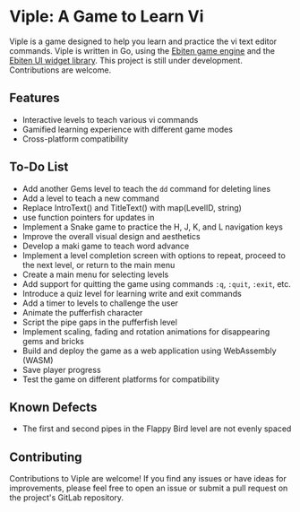# Viple: A Game to Learn Vi

Viple is a game designed to help you learn and practice the vi text editor commands. Viple is written in Go, using the [Ebiten game engine](https://ebitengine.org/) and the [Ebiten UI widget library](https://ebitenui.github.io/). This project is still under development. Contributions are welcome.

## Features

- Interactive levels to teach various vi commands
- Gamified learning experience with different game modes
- Cross-platform compatibility

## To-Do List

- Add another Gems level to teach the `dd` command for deleting lines
- Add a level to teach a new command
- Replace IntroText() and TitleText() with map(LevelID, string)
- use function pointers for updates in 
- Implement a Snake game to practice the H, J, K, and L navigation keys
- Improve the overall visual design and aesthetics
- Develop a maki game to teach word advance 
- Implement a level completion screen with options to repeat, proceed to the next level, or return to the main menu
- Create a main menu for selecting levels 
- Add support for quitting the game using commands `:q`, `:quit`, `:exit`, etc.
- Introduce a quiz level for learning write and exit commands
- Add a timer to levels to challenge the user
- Animate the pufferfish character
- Script the pipe gaps in the pufferfish level
- Implement scaling, fading and rotation animations for disappearing gems and bricks
- Build and deploy the game as a web application using WebAssembly (WASM)
- Save player progress
- Test the game on different platforms for compatibility

## Known Defects

- The first and second pipes in the Flappy Bird level are not evenly spaced

## Contributing

Contributions to Viple are welcome! If you find any issues or have ideas for improvements, please feel free to open an issue or submit a pull request on the project's GitLab repository.

